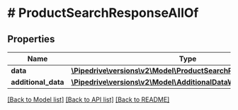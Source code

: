 # # ProductSearchResponseAllOf

## Properties

Name | Type | Description | Notes
------------ | ------------- | ------------- | -------------
**data** | [**\Pipedrive\versions\v2\Model\ProductSearchResponseAllOfData**](ProductSearchResponseAllOfData.md) |  | [optional]
**additional_data** | [**\Pipedrive\versions\v2\Model\AdditionalDataWithCursorPagination**](.md) |  | [optional]

[[Back to Model list]](../README.md#documentation-for-models) [[Back to API list]](../README.md#documentation-for-api-endpoints) [[Back to README]](../README.md)

